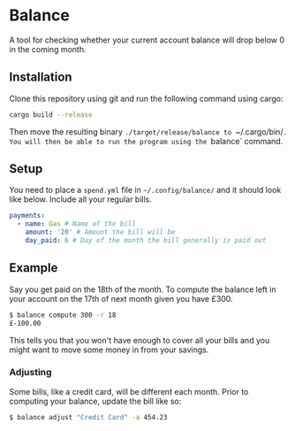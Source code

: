 # Balance

A tool for checking whether your current account balance will drop below 0 in
the coming month.

## Installation

Clone this repository using git and run the following command using cargo:

```bash
cargo build --release
```

Then move the resulting binary `./target/release/balance to `~/.cargo/bin/`.
You will then be able to run the program using the `balance` command.

## Setup

You need to place a `spend.yml` file in `~/.config/balance/` and it should look like
below. Include all your regular bills.

```yaml
payments:
  - name: Gas # Name of the bill
    amount: '20' # Amount the bill will be
    day_paid: 6 # Day of the month the bill generally is paid out
```

## Example

Say you get paid on the 18th of the month. To compute the balance left in your
account on the 17th of next month given you have £300.

```bash
$ balance compute 300 -r 18
£-100.00
```

This tells you that you won't have enough to cover all your bills and you might
want to move some money in from your savings.

### Adjusting

Some bills, like a credit card, will be different each month. Prior to
computing your balance, update the bill like so:

```bash
$ balance adjust "Credit Card" -a 454.23
```
